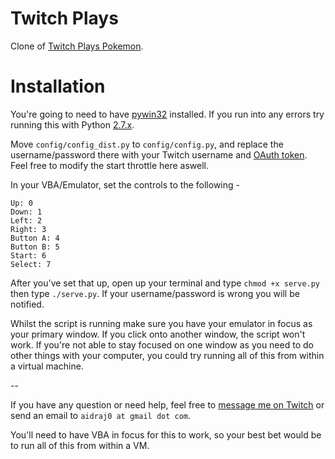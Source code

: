 Twitch Plays
============

Clone of [Twitch Plays Pokemon](http://twitch.tv/twitch_plays_pokemon).



Installation
============

You're going to need to have [pywin32](http://sourceforge.net/projects/pywin32/) installed. If you run into any errors try running this with Python [2.7.x](http://www.python.org/download/releases/2.7/).

Move `config/config_dist.py` to `config/config.py`, and replace the username/password there with your Twitch username and [OAuth token](http://www.twitchapps.com/tmi/). Feel free to modify the start throttle here aswell.

In your VBA/Emulator, set the controls to the following -

```
Up: 0
Down: 1
Left: 2
Right: 3
Button A: 4
Button B: 5
Start: 6
Select: 7
```

After you've set that up, open up your terminal and type `chmod +x serve.py` then type `./serve.py`. If your username/password is wrong you will be notified.

Whilst the script is running make sure you have your emulator in focus as your primary window. If you click onto another window, the script won't work. If you're not able to stay focused on one window as you need to do other things with your computer, you could try running all of this from within a virtual machine.

--


If you have any question or need help, feel free to [message me on Twitch](http://www.twitch.tv/message/compose?to=aidraj_) or send an email to `aidraj0 at gmail dot com`.

You'll need to have VBA in focus for this to work, so your best bet would be to run all of this
from within a VM.

